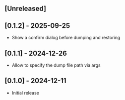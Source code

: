 ## [Unreleased]

## [0.1.2] - 2025-09-25

- Show a confirm dialog before dumping and restoring

## [0.1.1] - 2024-12-26

- Allow to specify the dump file path via args

## [0.1.0] - 2024-12-11

- Initial release

